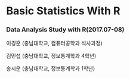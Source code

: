 # Basic Statistics With R

### Data Analysis Study with R(2017.07-08)

<p>이경훈 (충남대학교, 컴퓨터공학과 석사과정)</p>
<p>김민섭 (충남대학교, 정보통계학과 4학년)</p>
<p>송시운 (충남대학교, 정보통계학과 1학년)</p>

